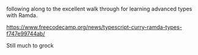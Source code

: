 following along to the excellent walk through for learning advanced types with Ramda.

https://www.freecodecamp.org/news/typescript-curry-ramda-types-f747e99744ab/

Still much to grock 
